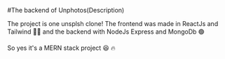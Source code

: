 #The backend of Unphotos(Description)

The project is one unsplsh clone!
The frontend was made in ReactJs and Tailwind 🤽‍♀️
and the backend with NodeJs Express and MongoDb 🟢

So yes it's a MERN stack project 😆 🔥
